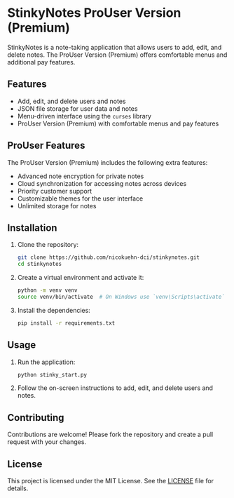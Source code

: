 # StinkyNotes ProUser Version (Premium)

StinkyNotes is a note-taking application that allows users to add, edit, and delete notes. The ProUser Version (Premium) offers comfortable menus and additional pay features.

## Features

- Add, edit, and delete users and notes
- JSON file storage for user data and notes
- Menu-driven interface using the `curses` library
- ProUser Version (Premium) with comfortable menus and pay features

## ProUser Features

The ProUser Version (Premium) includes the following extra features:

- Advanced note encryption for private notes
- Cloud synchronization for accessing notes across devices
- Priority customer support
- Customizable themes for the user interface
- Unlimited storage for notes

## Installation

1. Clone the repository:
   ```sh
   git clone https://github.com/nicokuehn-dci/stinkynotes.git
   cd stinkynotes
   ```

2. Create a virtual environment and activate it:
   ```sh
   python -m venv venv
   source venv/bin/activate  # On Windows use `venv\Scripts\activate`
   ```

3. Install the dependencies:
   ```sh
   pip install -r requirements.txt
   ```

## Usage

1. Run the application:
   ```sh
   python stinky_start.py
   ```

2. Follow the on-screen instructions to add, edit, and delete users and notes.

## Contributing

Contributions are welcome! Please fork the repository and create a pull request with your changes.

## License

This project is licensed under the MIT License. See the [LICENSE](LICENSE) file for details.
